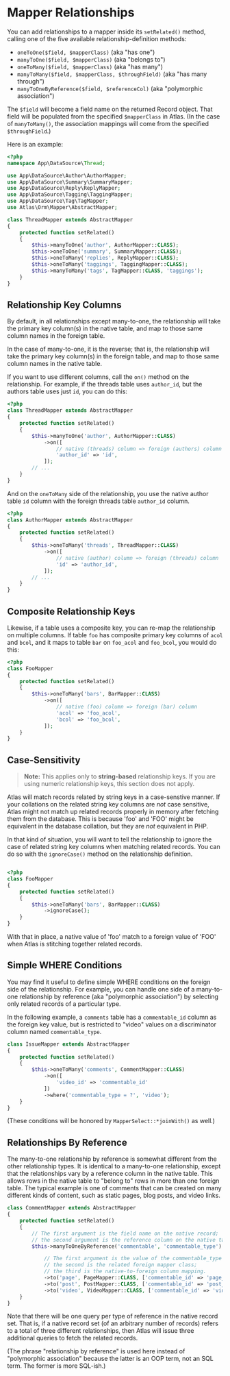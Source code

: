 # Mapper Relationships

You can add relationships to a mapper inside its `setRelated()` method, calling
one of the five available relationship-definition methods:

- `oneToOne($field, $mapperClass)` (aka "has one")
- `manyToOne($field, $mapperClass)` (aka "belongs to")
- `oneToMany($field, $mapperClass)` (aka "has many")
- `manyToMany($field, $mapperClass, $throughField)` (aka "has many through")
- `manyToOneByReference($field, $referenceCol)` (aka "polymorphic association")

The `$field` will become a field name on the returned Record object. That field
will be populated from the specified `$mapperClass` in Atlas. (In the case of
`manyToMany()`, the association mappings will come from the specified
`$throughField`.)

Here is an example:

```php
<?php
namespace App\DataSource\Thread;

use App\DataSource\Author\AuthorMapper;
use App\DataSource\Summary\SummaryMapper;
use App\DataSource\Reply\ReplyMapper;
use App\DataSource\Tagging\TaggingMapper;
use App\DataSource\Tag\TagMapper;
use Atlas\Orm\Mapper\AbstractMapper;

class ThreadMapper extends AbstractMapper
{
    protected function setRelated()
    {
        $this->manyToOne('author', AuthorMapper::CLASS);
        $this->oneToOne('summary', SummaryMapper::CLASS);
        $this->oneToMany('replies', ReplyMapper::CLASS);
        $this->oneToMany('taggings', TaggingMapper::CLASS);
        $this->manyToMany('tags', TagMapper::CLASS, 'taggings');
    }
}
```

## Relationship Key Columns

By default, in all relationships except many-to-one, the relationship will take
the primary key column(s) in the native table, and map to those same column
names in the foreign table.

In the case of many-to-one, it is the reverse; that is, the relationship will
take the primary key column(s) in the foreign table, and map to those same
column names in the native table.

If you want to use different columns, call the `on()` method on the
relationship. For example, if the threads table uses `author_id`, but the
authors table uses just `id`, you can do this:

```php
<?php
class ThreadMapper extends AbstractMapper
{
    protected function setRelated()
    {
        $this->manyToOne('author', AuthorMapper::CLASS)
            ->on([
                // native (threads) column => foreign (authors) column
                'author_id' => 'id',
            ]);
        // ...
    }
}
```
And on the `oneToMany` side of the relationship, you use the native author table
`id` column with the foreign threads table `author_id` column.
```php
<?php
class AuthorMapper extends AbstractMapper
{
    protected function setRelated()
    {
        $this->oneToMany('threads', ThreadMapper::CLASS)
            ->on([
                // native (author) column => foreign (threads) column
                'id' => 'author_id',
            ]);
        // ...
    }
}
```

## Composite Relationship Keys

Likewise, if a table uses a composite key, you can re-map the relationship on
multiple columns. If table `foo` has composite primary key columns of `acol` and
`bcol`, and it maps to table `bar` on `foo_acol` and `foo_bcol`, you would do
this:

```php
<?php
class FooMapper
{
    protected function setRelated()
    {
        $this->oneToMany('bars', BarMapper::CLASS)
            ->on([
                // native (foo) column => foreign (bar) column
                'acol' => 'foo_acol',
                'bcol' => 'foo_bcol',
            ]);
    }
}
```

## Case-Sensitivity

> **Note:**
  This applies only to **string-based** relationship keys. If you are
  using numeric relationship keys, this section does not apply.

Atlas will match records related by string keys in a case-senstive manner. If
your collations on the related string key columns are *not* case sensitive,
Atlas might not match up related records properly in memory after fetching them
from the database. This is because 'foo' and 'FOO' might be equivalent in the
database collation, but they are *not* equivalent in PHP.

In that kind of situation, you will want to tell the relationship to ignore the
case of related string key columns when matching related records. You can do so
with the `ignoreCase()` method on the relationship definition.

```php

<?php
class FooMapper
{
    protected function setRelated()
    {
        $this->oneToMany('bars', BarMapper::CLASS)
            ->ignoreCase();
    }
}
```

With that in place, a native value of 'foo' match to a foreign value of 'FOO'
when Atlas is stitching together related records.

## Simple WHERE Conditions

You may find it useful to define simple WHERE conditions on the foreign side of
the relationship. For example, you can handle one side of a many-to-one
relationship by reference (aka "polymorphic association") by selecting only
related records of a particular type.

In the following example, a `comments` table has a `commentable_id` column as
the foreign key value, but is restricted to "video" values on a discriminator
column named `commentable_type`.

```php
class IssueMapper extends AbstractMapper
{
    protected function setRelated()
    {
        $this->oneToMany('comments', CommentMapper::CLASS)
            ->on([
                'video_id' => 'commentable_id'
            ])
            ->where('commentable_type = ?', 'video');
    }
}
```

(These conditions will be honored by `MapperSelect::*joinWith()` as well.)

## Relationships By Reference

The many-to-one relationship by reference is somewhat different from the other
relationship types. It is identical to a many-to-one relationship, except that
the relationships vary by a reference column in the native table. This allows
rows in the native table to "belong to" rows in more than one foreign table. The
typical example is one of comments that can be created on many different kinds
of content, such as static pages, blog posts, and video links.

```php
class CommentMapper extends AbstractMapper
{
    protected function setRelated()
    {
        // The first argument is the field name on the native record;
        // the second argument is the reference column on the native table.
        $this->manyToOneByReference('commentable', 'commentable_type')

            // The first argument is the value of the commentable_type column;
            // the second is the related foreign mapper class;
            // the third is the native-to-foreign column mapping.
            ->to('page', PageMapper::CLASS, ['commentable_id' => 'page_id'])
            ->to('post', PostMapper::CLASS, ['commentable_id' => 'post_id'])
            ->to('video', VideoMapper::CLASS, ['commentable_id' => 'video_id']);
    }
}
```

Note that there will be one query per type of reference in the native record
set. That is, if a native record set (of an arbitrary number of records) refers
to a total of three different relationships, then Atlas will issue three
additional queries to fetch the related records.

(The phrase "relationship by reference" is used here instead of "polymorphic
association" because the latter is an OOP term, not an SQL term. The former is
more SQL-ish.)

